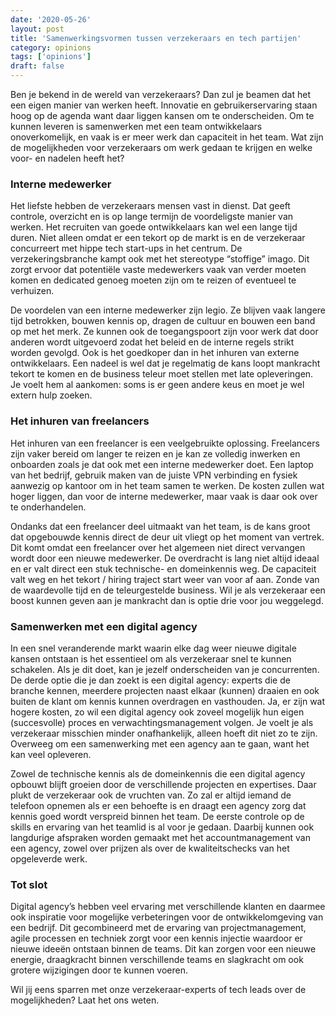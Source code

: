 ```yaml
---
date: '2020-05-26'
layout: post
title: 'Samenwerkingsvormen tussen verzekeraars en tech partijen'
category: opinions
tags: ['opinions']
draft: false
---
```


Ben je bekend in de wereld van verzekeraars? Dan zul je beamen dat het een eigen manier van werken heeft. Innovatie en gebruikerservaring staan hoog op de agenda want daar liggen kansen om te onderscheiden. Om te kunnen leveren is samenwerken met een team ontwikkelaars onoverkomelijk, en vaak is er meer werk dan capaciteit in het team. Wat zijn de mogelijkheden voor verzekeraars om werk gedaan te krijgen en welke voor- en nadelen heeft het?

### Interne medewerker

Het liefste hebben de verzekeraars mensen vast in dienst. Dat geeft controle, overzicht en is op lange termijn de voordeligste manier van werken. Het recruiten van goede ontwikkelaars kan wel een lange tijd duren. Niet alleen omdat er een tekort op de markt is en de verzekeraar concurreert met hippe tech start-ups in het centrum. De verzekeringsbranche kampt ook met het stereotype “stoffige” imago. Dit zorgt ervoor dat potentiële vaste medewerkers vaak van verder moeten komen en dedicated genoeg moeten zijn om te reizen of eventueel te verhuizen.

De voordelen van een interne medewerker zijn legio. Ze blijven vaak langere tijd betrokken, bouwen kennis op, dragen de cultuur en bouwen een band op met het merk. Ze kunnen ook de toegangspoort zijn voor werk dat door anderen wordt uitgevoerd zodat het beleid en de interne regels strikt worden gevolgd. Ook is het goedkoper dan in het inhuren van externe ontwikkelaars. Een nadeel is wel dat je regelmatig de kans loopt mankracht tekort te komen en de business teleur moet stellen met late opleveringen. Je voelt hem al aankomen: soms is er geen andere keus en moet je wel extern hulp zoeken.

### Het inhuren van freelancers

Het inhuren van een freelancer is een veelgebruikte oplossing. Freelancers zijn vaker bereid om langer te reizen en je kan ze volledig inwerken en onboarden zoals je dat ook met een interne medewerker doet. Een laptop van het bedrijf, gebruik maken van de juiste VPN verbinding en fysiek aanwezig op kantoor om in het team samen te werken. De kosten zullen wat hoger liggen, dan voor de interne medewerker, maar vaak is daar ook over te onderhandelen.

Ondanks dat een freelancer deel uitmaakt van het team, is de kans groot dat opgebouwde kennis direct de deur uit vliegt op het moment van vertrek. Dit komt omdat een freelancer over het algemeen niet direct vervangen wordt door een nieuwe medewerker. De overdracht is lang niet altijd ideaal en er valt direct een stuk technische- en domeinkennis weg. De capaciteit valt weg en het tekort / hiring traject start weer van voor af aan. Zonde van de waardevolle tijd en de teleurgestelde business. Wil je als verzekeraar een boost kunnen geven aan je mankracht dan is optie drie voor jou weggelegd.

### Samenwerken met een digital agency

In een snel veranderende markt waarin elke dag weer nieuwe digitale kansen ontstaan is het essentieel om als verzekeraar snel te kunnen schakelen. Als je dit doet, kan je jezelf onderscheiden van je concurrenten. De derde optie die je dan zoekt is een digital agency: experts die de branche kennen, meerdere projecten naast elkaar (kunnen) draaien en ook buiten de klant om kennis kunnen overdragen en vasthouden. Ja, er zijn wat hogere kosten, zo wil een digital agency ook zoveel mogelijk hun eigen (succesvolle) proces en verwachtingsmanagement volgen. Je voelt je als verzekeraar misschien minder onafhankelijk, alleen hoeft dit niet zo te zijn. Overweeg om een samenwerking met een agency aan te gaan, want het kan veel opleveren.

Zowel de technische kennis als de domeinkennis die een digital agency opbouwt blijft groeien door de verschillende projecten en expertises. Daar plukt de verzekeraar ook de vruchten van. Zo zal er altijd iemand de telefoon opnemen als er een behoefte is en draagt een agency zorg dat kennis goed wordt verspreid binnen het team. De eerste controle op de skills en ervaring van het teamlid is al voor je gedaan. Daarbij kunnen ook langdurige afspraken worden gemaakt met het accountmanagement van een agency, zowel over prijzen als over de kwaliteitschecks van het opgeleverde werk.

### Tot slot

Digital agency’s hebben veel ervaring met verschillende klanten en daarmee ook inspiratie voor mogelijke verbeteringen voor de ontwikkelomgeving van een bedrijf. Dit gecombineerd met de ervaring van projectmanagement, agile processen en techniek zorgt voor een kennis injectie waardoor er nieuwe ideeën ontstaan binnen de teams. Dit kan zorgen voor een nieuwe energie, draagkracht binnen verschillende teams en slagkracht om ook grotere wijzigingen door te kunnen voeren.

Wil jij eens sparren met onze verzekeraar-experts of tech leads over de mogelijkheden? Laat het ons weten.
